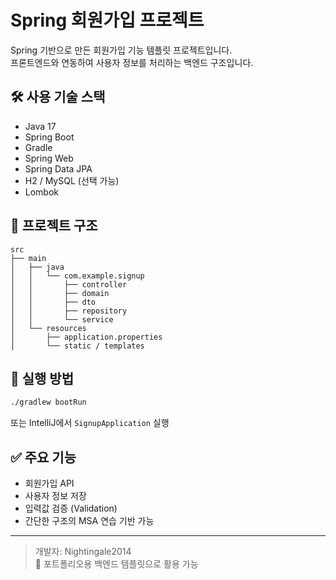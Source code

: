 
# Spring 회원가입 프로젝트

Spring 기반으로 만든 회원가입 기능 템플릿 프로젝트입니다.  
프론트엔드와 연동하여 사용자 정보를 처리하는 백엔드 구조입니다.

## 🛠 사용 기술 스택

- Java 17
- Spring Boot
- Gradle
- Spring Web
- Spring Data JPA
- H2 / MySQL (선택 가능)
- Lombok

## 📁 프로젝트 구조

```
src
├── main
│   ├── java
│   │   └── com.example.signup
│   │       ├── controller
│   │       ├── domain
│   │       ├── dto
│   │       ├── repository
│   │       └── service
│   └── resources
│       ├── application.properties
│       └── static / templates
```

## 🚀 실행 방법

```bash
./gradlew bootRun
```

또는 IntelliJ에서 `SignupApplication` 실행

## ✅ 주요 기능

- 회원가입 API
- 사용자 정보 저장
- 입력값 검증 (Validation)
- 간단한 구조의 MSA 연습 기반 가능

---

> 개발자: Nightingale2014  
> 📌 포트폴리오용 백엔드 템플릿으로 활용 가능
